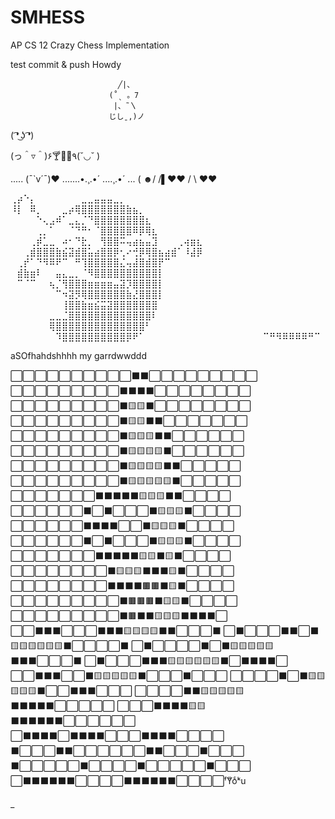 # SMHESS
 AP CS 12 Crazy Chess Implementation

 test commit & push
Howdy

                            ╱|、
                          (˚ˎ 。7  
                           |、˜〵          
                          じしˍ,)ノ


( ͡❛ ͜ʖ ͡❛)

(っ＾▿＾)۶🍸🌟🍺٩(˘◡˘ )



..... (¯`v´¯)♥
.......•.¸.•´
....¸.•´
... (
☻/
/▌♥♥
/ \ ♥♥


⢀⡴⠑⡄⠀⠀⠀⠀⠀⠀⠀⣀⣀⣤⣤⣤⣀⡀⠀⠀⠀⠀⠀⠀⠀⠀⠀⠀⠀⠀ 
⠸⡇⠀⠿⡀⠀⠀⠀⣀⡴⢿⣿⣿⣿⣿⣿⣿⣿⣷⣦⡀⠀⠀⠀⠀⠀⠀⠀⠀⠀ 
⠀⠀⠀⠀⠑⢄⣠⠾⠁⣀⣄⡈⠙⣿⣿⣿⣿⣿⣿⣿⣿⣆⠀⠀⠀⠀⠀⠀⠀⠀ 
⠀⠀⠀⠀⢀⡀⠁⠀⠀⠈⠙⠛⠂⠈⣿⣿⣿⣿⣿⠿⡿⢿⣆⠀⠀⠀⠀⠀⠀⠀ 
⠀⠀⠀⢀⡾⣁⣀⠀⠴⠂⠙⣗⡀⠀⢻⣿⣿⠭⢤⣴⣦⣤⣹⠀⠀⠀⢀⢴⣶⣆ 
⠀⠀⢀⣾⣿⣿⣿⣷⣮⣽⣾⣿⣥⣴⣿⣿⡿⢂⠔⢚⡿⢿⣿⣦⣴⣾⠁⠸⣼⡿ 
⠀⢀⡞⠁⠙⠻⠿⠟⠉⠀⠛⢹⣿⣿⣿⣿⣿⣌⢤⣼⣿⣾⣿⡟⠉⠀⠀⠀⠀⠀ 
⠀⣾⣷⣶⠇⠀⠀⣤⣄⣀⡀⠈⠻⣿⣿⣿⣿⣿⣿⣿⣿⣿⣿⡇⠀⠀⠀⠀⠀⠀ 
⠀⠉⠈⠉⠀⠀⢦⡈⢻⣿⣿⣿⣶⣶⣶⣶⣤⣽⡹⣿⣿⣿⣿⡇⠀⠀⠀⠀⠀⠀ 
⠀⠀⠀⠀⠀⠀⠀⠉⠲⣽⡻⢿⣿⣿⣿⣿⣿⣿⣷⣜⣿⣿⣿⡇⠀⠀⠀⠀⠀⠀ 
⠀⠀⠀⠀⠀⠀⠀⠀⢸⣿⣿⣷⣶⣮⣭⣽⣿⣿⣿⣿⣿⣿⣿⠀⠀⠀⠀⠀⠀⠀ 
⠀⠀⠀⠀⠀⠀⣀⣀⣈⣿⣿⣿⣿⣿⣿⣿⣿⣿⣿⣿⣿⣿⠇⠀⠀⠀⠀⠀⠀⠀ 
⠀⠀⠀⠀⠀⠀⢿⣿⣿⣿⣿⣿⣿⣿⣿⣿⣿⣿⣿⣿⣿⠃⠀⠀⠀⠀⠀⠀⠀⠀ 
⠀⠀⠀⠀⠀⠀⠀⠹⣿⣿⣿⣿⣿⣿⣿⣿⣿⣿⡿⠟⠁⠀⠀⠀⠀⠀⠀⠀⠀⠀ 
⠀⠀⠀⠀⠀⠀⠀⠀⠀⠉⠛⠻⠿⠿⠿⠿⠛⠉



aSOfhahdshhhh my garrdwwddd


⬜⬜⬜⬜⬜⬜⬜⬜⬜⬜⬛⬛⬜⬜⬜⬜⬜⬜⬜⬜⬜
⬜⬜⬜⬜⬜⬜⬜⬜⬜⬛⬛⬛⬛⬜⬜⬜⬜⬜⬜⬜⬜
⬜⬜⬜⬜⬜⬜⬜⬜⬜⬛🟨🟨⬛⬜⬜⬜⬜⬜⬜⬜⬜
⬜⬜⬜⬜⬜⬜⬜⬜⬜⬛🟨🟨⬛⬛⬜⬜⬜⬜⬜⬜⬜
⬜⬜⬜⬜⬜⬜⬜⬜⬜⬛🟨🟨🟨⬛⬛⬜⬜⬜⬜⬜⬜
⬜⬜⬜⬜⬜⬜⬜⬜⬜⬛🟨🟨🟨🟨⬛⬜⬜⬜⬜⬜⬜
⬜⬜⬜⬜⬜⬜⬜⬜⬜⬛🟨🟨🟨🟨⬛⬛⬜⬜⬜⬜⬜
⬜⬜⬜⬜⬜⬜⬜⬜⬜⬛🟨🟨🟨🟨🟨⬛⬜⬜⬜⬜⬜
⬜⬜⬜⬜⬜⬜⬜⬛⬛⬛⬛⬛🟨🟨🟨⬛⬛⬜⬜⬜⬜
⬜⬜⬜⬜⬜⬜⬛⬜⬛⬜⬜⬜⬛🟨🟨🟨⬛⬜⬜⬜⬜
⬜⬜⬜⬜⬜⬜⬛⬛⬛⬛⬜⬜⬛🟨🟨🟨⬛⬜⬜⬜⬜
⬜⬜⬜⬜⬜⬜⬛⬜⬛⬜⬜⬜⬛🟨🟨🟨⬛⬜⬜⬜⬜
⬜⬜⬜⬜⬜⬜⬜⬛⬛⬛⬛⬛🟨🟨⬛🟨⬛⬜⬜⬜⬜
⬜⬜⬜⬜⬜⬜⬜⬜⬛🟨🟨🟨⬛⬛⬛🟨⬛⬜⬜⬜⬜
⬜⬜⬜⬜⬜⬜⬜⬜⬛⬛⬛⬛🟫🟫⬛🟨⬛⬜⬜⬜⬜
⬜⬜⬜⬜⬜⬜⬜⬜⬜⬛🟫🟫🟫⬛🟨🟨⬛⬜⬜⬜⬜
⬜⬜⬜⬜⬜⬜⬜⬜⬜⬛🟫⬛⬛🟨🟨🟨⬛⬛⬛⬛⬜
⬜⬜⬛⬛⬛⬜⬜⬜⬛⬛⬛🟨🟨🟨🟨⬛⬛⬜⬜⬜⬛
⬜⬛⬜⬜⬜⬛⬛⬜⬛🟨🟨🟨🟨🟨🟨⬛⬜⬜⬜⬜⬛
⬜⬛⬜⬜⬜⬜⬛⬜⬛🟨🟨🟨🟨🟨⬛⬛⬛⬜⬜⬜⬛
⬜⬛⬜⬜⬜⬛⬛⬛🟨🟨🟨🟨🟨🟨⬛⬜⬛⬛⬛⬛⬜
⬜⬜⬛⬛⬛⬜⬜⬛🟨🟨🟨🟨🟨⬛⬜⬜⬜⬛⬜⬜⬜
⬜⬜⬜⬜⬛⬜⬛🟨🟨🟨🟨🟨⬛⬜⬜⬛⬛⬛⬜⬜⬜
⬜⬜⬜⬜⬛⬛🟨🟨🟨🟨🟨⬛⬛⬛⬛⬛⬜⬜⬜⬜⬜
⬜⬜⬜⬛⬛⬛⬛🟨🟨⬛⬛⬛⬛⬛⬛⬜⬜⬜⬜⬜⬜
⬜⬛⬛⬛⬛⬜⬛⬛⬛⬛⬜⬜⬜⬛⬛⬛⬛⬜⬜⬜⬜
⬛⬜⬜⬜⬛⬛⬜⬜⬜⬜⬜⬜⬛⬛⬜⬜⬜⬛⬜⬜⬜
⬛⬜⬜⬜⬜⬜⬛⬜⬜⬜⬜⬛⬜⬜⬜⬜⬜⬛⬜⬜⬜
⬜⬛⬛⬛⬛⬛⬛⬜⬜⬜⬜⬛⬛⬛⬛⬛⬛⬜⬜⬜⬜ᶠYͧoͨᵏu


 _
